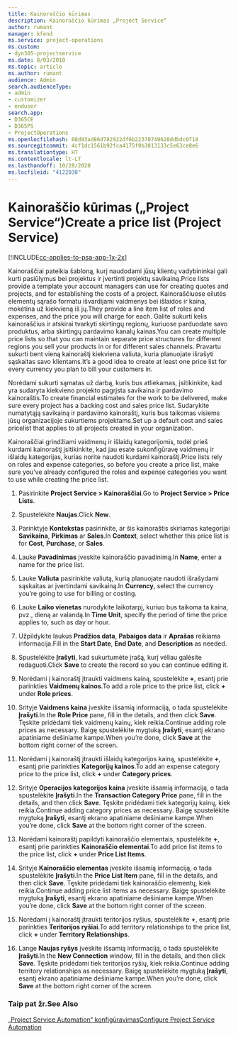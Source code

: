 ```yaml
---
title: Kainoraščio kūrimas
description: Kainoraščio kūrimas „Project Service“
author: rumant
manager: kfend
ms.service: project-operations
ms.custom:
- dyn365-projectservice
ms.date: 8/03/2018
ms.topic: article
ms.author: rumant
audience: Admin
search.audienceType:
- admin
- customizer
- enduser
search.app:
- D365CE
- D365PS
- ProjectOperations
ms.openlocfilehash: 08d93ad86d782922df6b22370749628ddbdc0718
ms.sourcegitcommit: 4cf1dc1561b92fca4175f0b3813133c5e63ce8e6
ms.translationtype: HT
ms.contentlocale: lt-LT
ms.lasthandoff: 10/28/2020
ms.locfileid: "4122038"
---
```

# <a name="create-a-price-list-project-service"></a><span data-ttu-id="4efad-103">Kainoraščio kūrimas („Project Service“)</span><span class="sxs-lookup"><span data-stu-id="4efad-103">Create a price list (Project Service)</span></span>

[!INCLUDE[cc-applies-to-psa-app-1x-2x](../includes/cc-applies-to-psa-app-1x-2x.md)]

<span data-ttu-id="4efad-104">Kainoraščiai pateikia šabloną, kurį naudodami jūsų klientų vadybininkai gali kurti pasiūlymus bei projektus ir įvertinti projektų savikainą.</span><span class="sxs-lookup"><span data-stu-id="4efad-104">Price lists provide a template your account managers can use for creating quotes and projects, and for establishing the costs of a project.</span></span> <span data-ttu-id="4efad-105">Kainoraščiuose eilutės elementų sąrašo formatu išvardijami vaidmenys bei išlaidos ir kaina, mokėtina už kiekvieną iš jų.</span><span class="sxs-lookup"><span data-stu-id="4efad-105">They provide a line item list of roles and expenses, and the price you will charge for each.</span></span> <span data-ttu-id="4efad-106">Galite sukurti kelis kainoraščius ir atskirai tvarkyti skirtingų regionų, kuriuose parduodate savo produktus, arba skirtingų pardavimo kanalų kainas.</span><span class="sxs-lookup"><span data-stu-id="4efad-106">You can create multiple price lists so that you can maintain separate price structures for different regions you sell your products in or for different sales channels.</span></span> <span data-ttu-id="4efad-107">Pravartu sukurti bent vieną kainoraštį kiekviena valiuta, kuria planuojate išrašyti sąskaitas savo klientams.</span><span class="sxs-lookup"><span data-stu-id="4efad-107">It’s a good idea to create at least one price list for every currency you plan to bill your customers in.</span></span>  
  
<span data-ttu-id="4efad-108">Norėdami sukurti sąmatas už darbą, kuris bus atliekamas, įsitikinkite, kad yra sudaryta kiekvieno projekto pagrįsta savikaina ir pardavimo kainoraštis.</span><span class="sxs-lookup"><span data-stu-id="4efad-108">To create financial estimates for the work to be delivered, make sure every project has a backing cost and sales price list.</span></span> <span data-ttu-id="4efad-109">Sudarykite numatytąją savikainą ir pardavimo kainoraštį, kuris bus taikomas visiems jūsų organizacijoje sukurtiems projektams.</span><span class="sxs-lookup"><span data-stu-id="4efad-109">Set up a default cost and sales pricelist that applies to all projects created in your organization.</span></span>  
  
<span data-ttu-id="4efad-110">Kainoraščiai grindžiami vaidmenų ir išlaidų kategorijomis, todėl prieš kurdami kainoraštį įsitikinkite, kad jau esate sukonfigūravę vaidmenų ir išlaidų kategorijas, kurias norite naudoti kurdami kainoraštį.</span><span class="sxs-lookup"><span data-stu-id="4efad-110">Price lists rely on roles and expense categories, so before you create a price list, make sure you’ve already configured the roles and expense categories you want to use while creating the price list.</span></span>  
  
1.  <span data-ttu-id="4efad-111">Pasirinkite **Project Service > Kainoraščiai**.</span><span class="sxs-lookup"><span data-stu-id="4efad-111">Go to **Project Service > Price Lists**.</span></span>  
  
2.  <span data-ttu-id="4efad-112">Spustelėkite **Naujas**.</span><span class="sxs-lookup"><span data-stu-id="4efad-112">Click **New**.</span></span>  
  
3.  <span data-ttu-id="4efad-113">Parinktyje **Kontekstas** pasirinkite, ar šis kainoraštis skiriamas kategorijai **Savikaina**, **Pirkimas** ar **Sales**.</span><span class="sxs-lookup"><span data-stu-id="4efad-113">In **Context**, select whether this price list is for **Cost**, **Purchase**, or **Sales**.</span></span>  
  
4.  <span data-ttu-id="4efad-114">Lauke **Pavadinimas** įveskite kainoraščio pavadinimą.</span><span class="sxs-lookup"><span data-stu-id="4efad-114">In **Name**, enter a name for the price list.</span></span>  
  
5.  <span data-ttu-id="4efad-115">Lauke **Valiuta** pasirinkite valiutą, kurią planuojate naudoti išrašydami sąskaitas ar įvertindami savikainą.</span><span class="sxs-lookup"><span data-stu-id="4efad-115">In **Currency**, select the currency you’re going to use for billing or costing.</span></span>  
  
6.  <span data-ttu-id="4efad-116">Lauke **Laiko vienetas** nurodykite laikotarpį, kuriuo bus taikoma ta kaina, pvz., dieną ar valandą.</span><span class="sxs-lookup"><span data-stu-id="4efad-116">In **Time Unit**, specify the period of time the price applies to, such as day or hour.</span></span>  
  
7.  <span data-ttu-id="4efad-117">Užpildykite laukus **Pradžios data**, **Pabaigos data** ir **Aprašas** reikiama informacija.</span><span class="sxs-lookup"><span data-stu-id="4efad-117">Fill in the **Start Date**, **End Date**, and **Description** as needed.</span></span>  
  
8.  <span data-ttu-id="4efad-118">Spustelėkite **Įrašyti**, kad sukurtumėte įrašą, kurį vėliau galėsite redaguoti.</span><span class="sxs-lookup"><span data-stu-id="4efad-118">Click **Save** to create the record so you can continue editing it.</span></span>  
  
9. <span data-ttu-id="4efad-119">Norėdami į kainoraštį įtraukti vaidmens kainą, spustelėkite **+**, esantį prie parinkties **Vaidmenų kainos**.</span><span class="sxs-lookup"><span data-stu-id="4efad-119">To add a role price to the price list, click **+** under **Role prices**.</span></span>  
  
10. <span data-ttu-id="4efad-120">Srityje **Vaidmens kaina** įveskite išsamią informaciją, o tada spustelėkite **Įrašyti**.</span><span class="sxs-lookup"><span data-stu-id="4efad-120">In the **Role Price** pane, fill in the details, and then click **Save**.</span></span> <span data-ttu-id="4efad-121">Tęskite pridėdami tiek vaidmenų kainų, kiek reikia.</span><span class="sxs-lookup"><span data-stu-id="4efad-121">Continue adding role prices as necessary.</span></span> <span data-ttu-id="4efad-122">Baigę spustelėkite mygtuką **Įrašyti**, esantį ekrano apatiniame dešiniame kampe.</span><span class="sxs-lookup"><span data-stu-id="4efad-122">When you’re done, click **Save** at the bottom right corner of the screen.</span></span>  
  
11. <span data-ttu-id="4efad-123">Norėdami į kainoraštį įtraukti išlaidų kategorijos kainą, spustelėkite **+**, esantį prie parinkties **Kategorijų kainos**.</span><span class="sxs-lookup"><span data-stu-id="4efad-123">To add an expense category price to the price list, click **+** under **Category prices**.</span></span>  
  
12. <span data-ttu-id="4efad-124">Srityje **Operacijos kategorijos kaina** įveskite išsamią informaciją, o tada spustelėkite **Įrašyti**.</span><span class="sxs-lookup"><span data-stu-id="4efad-124">In the **Transaction Category Price** pane, fill in the details, and then click **Save**.</span></span> <span data-ttu-id="4efad-125">Tęskite pridėdami tiek kategorijų kainų, kiek reikia.</span><span class="sxs-lookup"><span data-stu-id="4efad-125">Continue adding category prices as necessary.</span></span> <span data-ttu-id="4efad-126">Baigę spustelėkite mygtuką **Įrašyti**, esantį ekrano apatiniame dešiniame kampe.</span><span class="sxs-lookup"><span data-stu-id="4efad-126">When you’re done, click **Save** at the bottom right corner of the screen.</span></span>  
  
13. <span data-ttu-id="4efad-127">Norėdami kainoraštį papildyti kainoraščio elementais, spustelėkite **+**, esantį prie parinkties **Kainoraščio elementai**.</span><span class="sxs-lookup"><span data-stu-id="4efad-127">To add price list items to the price list, click **+** under **Price List Items**.</span></span>  
  
14. <span data-ttu-id="4efad-128">Srityje **Kainoraščio elementas** įveskite išsamią informaciją, o tada spustelėkite **Įrašyti**.</span><span class="sxs-lookup"><span data-stu-id="4efad-128">In the **Price List Item** pane, fill in the details, and then click **Save**.</span></span> <span data-ttu-id="4efad-129">Tęskite pridėdami tiek kainoraščio elementų, kiek reikia.</span><span class="sxs-lookup"><span data-stu-id="4efad-129">Continue adding price list items as necessary.</span></span> <span data-ttu-id="4efad-130">Baigę spustelėkite mygtuką **Įrašyti**, esantį ekrano apatiniame dešiniame kampe.</span><span class="sxs-lookup"><span data-stu-id="4efad-130">When you’re done, click **Save** at the bottom right corner of the screen.</span></span>  
  
15. <span data-ttu-id="4efad-131">Norėdami į kainoraštį įtraukti teritorijos ryšius, spustelėkite **+**, esantį prie parinkties **Teritorijos ryšiai**.</span><span class="sxs-lookup"><span data-stu-id="4efad-131">To add territory relationships to the price list, click **+** under **Territory Relationships**.</span></span>  
  
16. <span data-ttu-id="4efad-132">Lange **Naujas ryšys** įveskite išsamią informaciją, o tada spustelėkite **Įrašyti**.</span><span class="sxs-lookup"><span data-stu-id="4efad-132">In the **New Connection** window, fill in the details, and then click **Save**.</span></span> <span data-ttu-id="4efad-133">Tęskite pridėdami tiek teritorijos ryšių, kiek reikia.</span><span class="sxs-lookup"><span data-stu-id="4efad-133">Continue adding territory relationships as necessary.</span></span> <span data-ttu-id="4efad-134">Baigę spustelėkite mygtuką **Įrašyti**, esantį ekrano apatiniame dešiniame kampe.</span><span class="sxs-lookup"><span data-stu-id="4efad-134">When you’re done, click **Save** at the bottom right corner of the screen.</span></span>  
  
### <a name="see-also"></a><span data-ttu-id="4efad-135">Taip pat žr.</span><span class="sxs-lookup"><span data-stu-id="4efad-135">See Also</span></span>  
 [<span data-ttu-id="4efad-136">„Project Service Automation“ konfigūravimas</span><span class="sxs-lookup"><span data-stu-id="4efad-136">Configure Project Service Automation</span></span>](../psa/configure.md)
